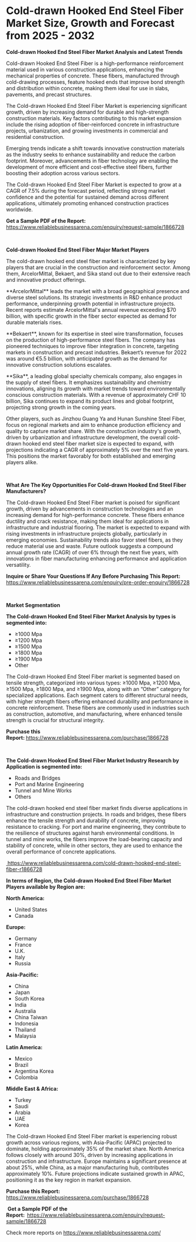 <p><h1>Cold-drawn Hooked End Steel Fiber Market Size, Growth and Forecast from 2025 - 2032</h1></p><p><strong>Cold-drawn Hooked End Steel Fiber Market Analysis and Latest Trends</strong></p>
<p><p>Cold-drawn Hooked End Steel Fiber is a high-performance reinforcement material used in various construction applications, enhancing the mechanical properties of concrete. These fibers, manufactured through cold-drawing processes, feature hooked ends that improve bond strength and distribution within concrete, making them ideal for use in slabs, pavements, and precast structures.</p><p>The Cold-drawn Hooked End Steel Fiber Market is experiencing significant growth, driven by increasing demand for durable and high-strength construction materials. Key factors contributing to this market expansion include the rising adoption of fiber-reinforced concrete in infrastructure projects, urbanization, and growing investments in commercial and residential construction. </p><p>Emerging trends indicate a shift towards innovative construction materials as the industry seeks to enhance sustainability and reduce the carbon footprint. Moreover, advancements in fiber technology are enabling the development of more efficient and cost-effective steel fibers, further boosting their adoption across various sectors.</p><p>The Cold-drawn Hooked End Steel Fiber Market is expected to grow at a CAGR of 7.5% during the forecast period, reflecting strong market confidence and the potential for sustained demand across different applications, ultimately promoting enhanced construction practices worldwide.</p></p>
<p><strong>Get a Sample PDF of the Report:&nbsp;</strong> <a href="https://www.reliablebusinessarena.com/enquiry/request-sample/1866728?utm_campaign=3575&utm_medium=2&utm_source=Github&utm_content=ia&utm_term=03042025&utm_id=cold-drawn-hooked-end-steel-fiber">https://www.reliablebusinessarena.com/enquiry/request-sample/1866728</a></p>
<p>&nbsp;</p>
<p><strong>Cold-drawn Hooked End Steel Fiber Major Market Players</strong></p>
<p><p>The cold-drawn hooked end steel fiber market is characterized by key players that are crucial in the construction and reinforcement sector. Among them, ArcelorMittal, Bekaert, and Sika stand out due to their extensive reach and innovative product offerings.</p><p>**ArcelorMittal** leads the market with a broad geographical presence and diverse steel solutions. Its strategic investments in R&D enhance product performance, underpinning growth potential in infrastructure projects. Recent reports estimate ArcelorMittal's annual revenue exceeding $70 billion, with specific growth in the fiber sector expected as demand for durable materials rises.</p><p>**Bekaert**, known for its expertise in steel wire transformation, focuses on the production of high-performance steel fibers. The company has pioneered techniques to improve fiber integration in concrete, targeting markets in construction and precast industries. Bekaert’s revenue for 2022 was around €5.5 billion, with anticipated growth as the demand for innovative construction solutions escalates.</p><p>**Sika**, a leading global specialty chemicals company, also engages in the supply of steel fibers. It emphasizes sustainability and chemistry innovations, aligning its growth with market trends toward environmentally conscious construction materials. With a revenue of approximately CHF 10 billion, Sika continues to expand its product lines and global footprint, projecting strong growth in the coming years.</p><p>Other players, such as Jinzhou Guang Ya and Hunan Sunshine Steel Fiber, focus on regional markets and aim to enhance production efficiency and quality to capture market share. With the construction industry's growth, driven by urbanization and infrastructure development, the overall cold-drawn hooked end steel fiber market size is expected to expand, with projections indicating a CAGR of approximately 5% over the next five years. This positions the market favorably for both established and emerging players alike.</p></p>
<p>&nbsp;</p>
<p><strong>What Are The Key Opportunities For Cold-drawn Hooked End Steel Fiber Manufacturers?</strong></p>
<p><p>The Cold-drawn Hooked End Steel Fiber market is poised for significant growth, driven by advancements in construction technologies and an increasing demand for high-performance concrete. These fibers enhance ductility and crack resistance, making them ideal for applications in infrastructure and industrial flooring. The market is expected to expand with rising investments in infrastructure projects globally, particularly in emerging economies. Sustainability trends also favor steel fibers, as they reduce material use and waste. Future outlook suggests a compound annual growth rate (CAGR) of over 6% through the next five years, with innovations in fiber manufacturing enhancing performance and application versatility.</p></p>
<p><strong>Inquire or Share Your Questions If Any Before Purchasing This Report:</strong> <a href="https://www.reliablebusinessarena.com/enquiry/pre-order-enquiry/1866728?utm_campaign=3575&utm_medium=2&utm_source=Github&utm_content=ia&utm_term=03042025&utm_id=cold-drawn-hooked-end-steel-fiber">https://www.reliablebusinessarena.com/enquiry/pre-order-enquiry/1866728</a></p>
<p>&nbsp;</p>
<p><strong>Market Segmentation</strong></p>
<p><strong>The Cold-drawn Hooked End Steel Fiber Market Analysis by types is segmented into:</strong></p>
<p><ul><li>≥1000 Mpa</li><li>≥1200 Mpa</li><li>≥1500 Mpa</li><li>≥1800 Mpa</li><li>≥1900 Mpa</li><li>Other</li></ul></p>
<p><p>The Cold-drawn Hooked End Steel Fiber market is segmented based on tensile strength, categorized into various types: ≥1000 Mpa, ≥1200 Mpa, ≥1500 Mpa, ≥1800 Mpa, and ≥1900 Mpa, along with an “Other” category for specialized applications. Each segment caters to different structural needs, with higher strength fibers offering enhanced durability and performance in concrete reinforcement. These fibers are commonly used in industries such as construction, automotive, and manufacturing, where enhanced tensile strength is crucial for structural integrity.</p></p>
<p><strong>Purchase this Report:&nbsp;</strong><a href="https://www.reliablebusinessarena.com/purchase/1866728?utm_campaign=3575&utm_medium=2&utm_source=Github&utm_content=ia&utm_term=03042025&utm_id=cold-drawn-hooked-end-steel-fiber">https://www.reliablebusinessarena.com/purchase/1866728</a></p>
<p>&nbsp;</p>
<p><strong>The Cold-drawn Hooked End Steel Fiber Market Industry Research by Application is segmented into:</strong></p>
<p><ul><li>Roads and Bridges</li><li>Port and Marine Engineering</li><li>Tunnel and Mine Works</li><li>Others</li></ul></p>
<p><p>The cold-drawn hooked end steel fiber market finds diverse applications in infrastructure and construction projects. In roads and bridges, these fibers enhance the tensile strength and durability of concrete, improving resistance to cracking. For port and marine engineering, they contribute to the resilience of structures against harsh environmental conditions. In tunnel and mine works, the fibers improve the load-bearing capacity and stability of concrete, while in other sectors, they are used to enhance the overall performance of concrete applications.</p></p>
<p><a href="https://www.reliablebusinessarena.com/cold-drawn-hooked-end-steel-fiber-r1866728?utm_campaign=3575&utm_medium=2&utm_source=Github&utm_content=ia&utm_term=03042025&utm_id=cold-drawn-hooked-end-steel-fiber">&nbsp;https://www.reliablebusinessarena.com/cold-drawn-hooked-end-steel-fiber-r1866728</a></p>
<p><strong>In terms of Region, the Cold-drawn Hooked End Steel Fiber Market Players available by Region are:</strong></p>
<p>
    <p> <strong> North America: </strong>
        <ul>
            <li>United States</li>
            <li>Canada</li>
        </ul>
        </p> 
    <p> <strong> Europe: </strong>
        <ul>
            <li>Germany</li>
            <li>France</li>
            <li>U.K.</li>
            <li>Italy</li>
            <li>Russia</li>
        </ul>
        </p> 
    <p> <strong> Asia-Pacific: </strong>
        <ul>
            <li>China</li>
            <li>Japan</li>
            <li>South Korea</li>
            <li>India</li>
            <li>Australia</li>
            <li>China Taiwan</li>
            <li>Indonesia</li>
            <li>Thailand</li>
            <li>Malaysia</li>
        </ul>
        </p> 
    <p> <strong> Latin America: </strong>
        <ul>
            <li>Mexico</li>
            <li>Brazil</li>
            <li>Argentina Korea</li>
            <li>Colombia</li>
        </ul>
        </p> 
    <p> <strong> Middle East & Africa: </strong>
        <ul>
            <li>Turkey</li>
            <li>Saudi</li>
            <li>Arabia</li>
            <li>UAE</li>
            <li>Korea</li>
        </ul>
    </p>
    </p>
<p><p>The Cold-drawn Hooked End Steel Fiber market is experiencing robust growth across various regions, with Asia-Pacific (APAC) projected to dominate, holding approximately 35% of the market share. North America follows closely with around 30%, driven by increasing applications in construction and infrastructure. Europe maintains a significant presence at about 25%, while China, as a major manufacturing hub, contributes approximately 10%. Future projections indicate sustained growth in APAC, positioning it as the key region in market expansion.</p></p>
<p><strong>Purchase this Report: </strong><a href="https://www.reliablebusinessarena.com/purchase/1866728?utm_campaign=3575&utm_medium=2&utm_source=Github&utm_content=ia&utm_term=03042025&utm_id=cold-drawn-hooked-end-steel-fiber">https://www.reliablebusinessarena.com/purchase/1866728</a></p>
<p>&nbsp;<strong>Get a Sample PDF of the Report:&nbsp;&nbsp;</strong><a href="https://www.reliablebusinessarena.com/enquiry/request-sample/1866728?utm_campaign=3575&utm_medium=2&utm_source=Github&utm_content=ia&utm_term=03042025&utm_id=cold-drawn-hooked-end-steel-fiber">https://www.reliablebusinessarena.com/enquiry/request-sample/1866728</a></p>
<p><strong></strong></p>
<p>Check more reports on <a href="https://www.reliablebusinessarena.com/?utm_campaign=3575&utm_medium=2&utm_source=Github&utm_content=ia&utm_term=03042025&utm_id=cold-drawn-hooked-end-steel-fiber">https://www.reliablebusinessarena.com/</a></p>